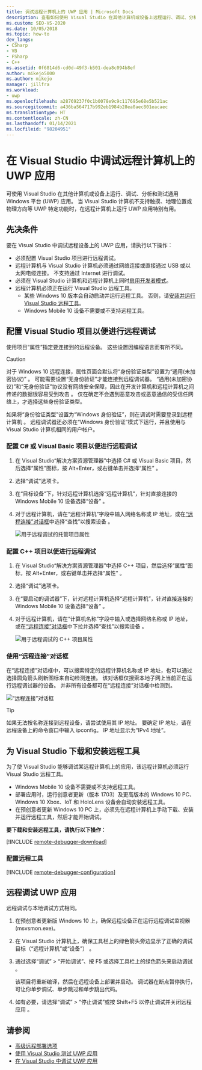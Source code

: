 ```yaml
---
title: 调试远程计算机上的 UWP 应用 | Microsoft Docs
description: 查看如何使用 Visual Studio 在其他计算机或设备上远程运行、调试、分析和测试通用 Windows 平台 (UWP) 应用。
ms.custom: SEO-VS-2020
ms.date: 10/05/2018
ms.topic: how-to
dev_langs:
- CSharp
- VB
- FSharp
- C++
ms.assetid: 0f6814d6-cd0d-49f3-b501-dea8c094b8ef
author: mikejo5000
ms.author: mikejo
manager: jillfra
ms.workload:
- uwp
ms.openlocfilehash: a28769237f0c1b0078e9c9c117695e68e5b521ac
ms.sourcegitcommit: a436ba564717b992eb1984b28ea0aec801eacaec
ms.translationtype: HT
ms.contentlocale: zh-CN
ms.lasthandoff: 01/14/2021
ms.locfileid: "98204951"
---
```

# <a name="debug-uwp-apps-on-remote-machines-from-visual-studio"></a>在 Visual Studio 中调试远程计算机上的 UWP 应用

可使用 Visual Studio 在其他计算机或设备上运行、调试、分析和测试通用 Windows 平台 (UWP) 应用。 当 Visual Studio 计算机不支持触摸、地理位置或物理方向等 UWP 特定功能时，在远程计算机上运行 UWP 应用特别有用。

## <a name="prerequisites"></a><a name="BKMK_Prerequisites"></a> 先决条件

要在 Visual Studio 中调试远程设备上的 UWP 应用，请执行以下操作：

- 必须配置 Visual Studio 项目进行远程调试。
- 远程计算机与 Visual Studio 计算机必须通过网络连接或直接通过 USB 或以太网电缆连接。 不支持通过 Internet 进行调试。
- 必须在 Visual Studio 计算机和远程计算机上同时[启用开发者模式](/windows/uwp/get-started/enable-your-device-for-development)。
- 远程计算机必须正在运行 Visual Studio 远程工具。
  - 某些 Windows 10 版本会自动启动并运行远程工具。 否则，请[安装并运行 Visual Studio 远程工具](#BKMK_download)。
  - Windows Mobile 10 设备不需要或不支持远程工具。

## <a name="configure-a-visual-studio-project-for-remote-debugging"></a><a name="BKMK_ConnectVS"></a> 配置 Visual Studio 项目以便进行远程调试
<a name="BKMK_DirectConnect"></a> 使用项目“属性”指定要连接到的远程设备。 这些设置因编程语言而有所不同。

> [!CAUTION]
> 对于 Windows 10 远程连接，属性页面会默认将“身份验证类型”设置为“通用(未加密协议)” 。 可能需要设置“无身份验证”才能连接到远程调试器。 “通用(未加密协议)”和“无身份验证”协议没有网络安全保障，因此在开发计算机和远程计算机之间传递的数据很容易受到攻击 。 仅在确定不会遇到恶意攻击或恶意通信的受信任网络上，才选择这些身份验证类型。
>
>如果将“身份验证类型”设置为“Windows 身份验证”，则在调试时需要登录到远程计算机 。 远程调试器还必须在“Windows 身份验证”模式下运行，并且使用与 Visual Studio 计算机相同的用户帐户。

### <a name="configure-a-c-or-visual-basic-project-for-remote-debugging"></a><a name="BKMK_Choosing_the_remote_device_for_C__and_Visual_Basic_projects"></a> 配置 C# 或 Visual Basic 项目以便进行远程调试

1. 在 Visual Studio“解决方案资源管理器”中选择 C# 或 Visual Basic 项目，然后选择“属性”图标，按 Alt+Enter，或右键单击并选择“属性”    。

1. 选择“调试”选项卡。

1. 在“目标设备”下，针对远程计算机选择“远程计算机”，针对直接连接的 Windows Mobile 10 设备选择“设备”  。

1. 对于远程计算机，请在“远程计算机”字段中输入网络名称或 IP 地址，或在[“远程连接”对话框](#remote-connections)中选择“查找”以搜索设备 。

    ![用于远程调试的托管项目属性](../debugger/media/vsrun_managed_projprop_remote.png "托管调试项目属性")

### <a name="configure-a-c-project-for-remote-debugging"></a><a name="BKMK_Choosing_the_remote_device_for_JavaScript_and_C___projects"></a> 配置 C++ 项目以便进行远程调试

1. 在 Visual Studio“解决方案资源管理器”中选择 C++ 项目，然后选择“属性”图标，按 Alt+Enter，或右键单击并选择“属性”    。

1. 选择“调试”选项卡。

3. 在“要启动的调试器”下，针对远程计算机选择“远程计算机”，针对直接连接的 Windows Mobile 10 设备选择“设备”  。

1. 对于远程计算机，请在“计算机名称”字段中输入或选择网络名称或 IP 地址，或在[“远程连接”对话框](#remote-connections)中下拉并选择“查找”以搜索设备 。

    ![用于远程调试的 C++ 项目属性](../debugger/media/vsrun_cpp_projprop_remote.png "C++ 调试项目属性")

### <a name="use-the-remote-connections-dialog-box"></a><a name="remote-connections"></a> 使用“远程连接”对话框

在“远程连接”对话框中，可以搜索特定的远程计算机名称或 IP 地址，也可以通过选择圆角箭头刷新图标来自动检测连接。 该对话框仅搜索本地子网上当前正在运行远程调试器的设备。 并非所有设备都可在“远程连接”对话框中检测到。

 ![“远程连接”对话框](../debugger/media/vsrun_selectremotedebuggerdlg.png "“远程连接”对话框")

>[!TIP]
>如果无法按名称连接到远程设备，请尝试使用其 IP 地址。 要确定 IP 地址，请在远程设备上的命令窗口中输入 ipconfig。 IP 地址显示为“IPv4 地址”。

## <a name="download-and-install-the-remote-tools-for-visual-studio"></a><a name="BKMK_download"></a> 为 Visual Studio 下载和安装远程工具

为了使 Visual Studio 能够调试某远程计算机上的应用，该远程计算机必须运行 Visual Studio 远程工具。

- Windows Mobile 10 设备不需要或不支持远程工具。
- 部署应用时，运行创意者更新（版本 1703）及更高版本的 Windows 10 PC、Windows 10 Xbox、IoT 和 HoloLens 设备会自动安装远程工具。
- 在预创意者更新 Windows 10 PC 上，必须先在远程计算机上手动下载、安装并运行远程工具，然后才能开始调试。

**要下载和安装远程工具，请执行以下操作**：

[!INCLUDE [remote-debugger-download](../debugger/includes/remote-debugger-download.md)]

### <a name="configure-the-remote-tools"></a><a name="BKMK_setup"></a> 配置远程工具

[!INCLUDE [remote-debugger-configuration](../debugger/includes/remote-debugger-configuration.md)]

## <a name="debug-uwp-apps-remotely"></a><a name="BKMK_RunRemoteDebug"></a> 远程调试 UWP 应用

远程调试与本地调试方式相同。

1. 在预创意者更新版 Windows 10 上，确保远程设备正在运行远程调试监视器 (msvsmon.exe)。

1. 在 Visual Studio 计算机上，确保工具栏上的绿色箭头旁边显示了正确的调试目标（“远程计算机”或“设备”） 。

1. 通过选择“调试” > “开始调试”、按 F5 或选择工具栏上的绿色箭头来启动调试  。

   该项目将重新编译，然后在远程设备上部署并启动。 调试器在断点暂停执行，可让你单步调试、单步跳过和单步跳出代码。

1. 如有必要，请选择“调试” > “停止调试”或按 Shift+F5 以停止调试并关闭远程应用   。

## <a name="see-also"></a>请参阅
- [高级远程部署选项](/windows/uwp/debug-test-perf/deploying-and-debugging-uwp-apps#advanced-remote-deployment-options)
- [使用 Visual Studio 测试 UWP 应用](../test/unit-test-your-code.md)
- [在 Visual Studio 中调试 UWP 应用](debugging-windows-store-and-windows-universal-apps.md)
